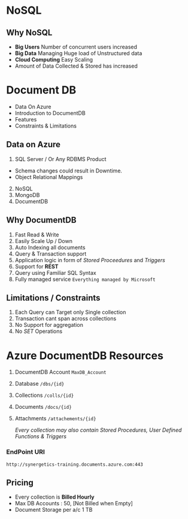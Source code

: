 # NoSQL

## Why NoSQL
* **Big Users** Number of concurrent users increased
* **Big Data** Managing Huge load of Unstructured data
* **Cloud Computing** Easy Scaling
* Amount of Data Collected & Stored has increased

# Document DB
* Data On Azure
* Introduction to DocumentDB
* Features
* Constraints & Limitations

## Data on Azure
1. SQL Server / Or Any RDBMS Product
 * Schema changes could result in Downtime.
 * Object Relational Mappings
2. NoSQL
3. MongoDB
4. DocumentDB

## Why DocumentDB
1. Fast Read & Write
2. Easily Scale Up / Down
3. Auto Indexing all documents
4. Query & Transaction support
5. Application logic in form of _Stored Proceedures_ and _Triggers_
6. Support for **REST**
7. Query using Familiar SQL Syntax
8. Fully managed service `Everything managed by Microsoft`

## Limitations / Constraints
1. Each Query can Target only Single collection
2. Transaction cant span across collections
3. No Support for aggregation
4. No *SET* Operations 

# Azure DocumentDB Resources
1. DocumentDB Account   `MaxDB_Account`
2. Database   `/dbs/{id}`
3. Collections `/colls/{id}`
4. Documents  `/docs/{id}`
5. Attachments `/attachements/{id}`

    _Every collection may also contain Stored Procedures, User Defined Functions & Triggers_

### EndPoint URI
    http://synergetics-training.documents.azure.com:443

## Pricing
  - Every collection is **Billed Hourly**
  - Max DB Accounts : 50, [Not Billed when Empty]
  - Document Storage per a/c  1 TB
